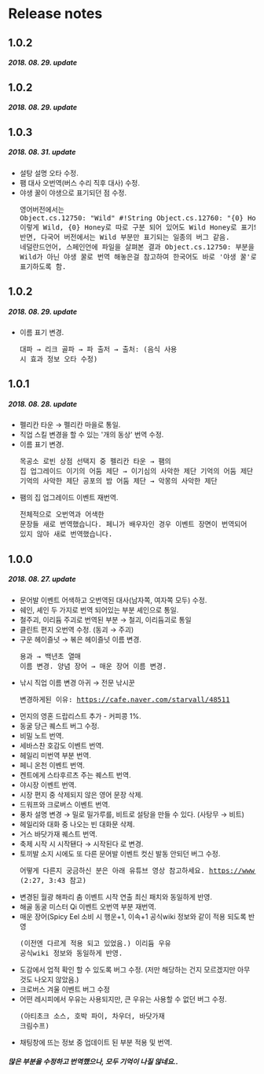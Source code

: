 # Release notes

## 1.0.2
##### 2018. 08. 29. update



## 1.0.2
##### 2018. 08. 29. update



## 1.0.3
##### 2018. 08. 31. update

* 설탕 설명 오타 수정.
* 팸 대사 오번역(버스 수리 직후 대사) 수정.
* 야생 꿀이 야생으로 표기되던 점 수정.
　<pre>영어버전에서는
Object.cs.12750: "Wild" #!String
Object.cs.12760: "{0} Honey" #!String
이렇게 Wild, {0} Honey로 따로 구분 되어 있어도 Wild Honey로 표기되는 반면,
다국어 버전에서는 Wild 부분만 표기되는 일종의 버그 같음.
네덜란드언어, 스페인언에 파일을 살펴본 결과 Object.cs.12750: 부분을 Wild가 아닌 야생 꿀로
번역 해놓은걸 참고하여 한국어도 바로 '야생 꿀'로 표기하도록 함.</pre>

## 1.0.2
##### 2018. 08. 29. update

* 이름 표기 변경.
　<pre>대파 → 리크
골파 → 파
출저 → 출처: (음식 사용 시 효과 정보 오타 수정)</pre>

## 1.0.1
##### 2018. 08. 28. update

* 펠리칸 타운 → 펠리칸 마을로 통일.
* 직업 스킬 변경을 할 수 있는 '개의 동상' 번역 수정.
* 이름 표기 변경.
　<pre>목공소 로빈 상점 선택지 중 펠리칸 타운 → 팸의 집 업그레이드
  이기의 어둠 제단 → 이기심의 사악한 제단
  기억의 어둠 제단 → 기억의 사악한 제단
  공포의 밤 어둠 제단 → 악몽의 사악한 제단</pre>
* 팸의 집 업그레이드 이벤트 재번역.
　<pre>전체적으로 오번역과 어색한 문장들 새로 번역했습니다.
페니가 배우자인 경우 이벤트 장면이 번역되어 있지 않아 새로 번역했습니다.</pre>

## 1.0.0
##### 2018. 08. 27. update

* 문어발 이벤트 어색하고 오번역된 대사(남자쪽, 여자쪽 모두) 수정.
* 쉐인, 셰인 두 가지로 번역 되어있는 부분 셰인으로 통일.
* 철주괴, 이리듐 주괴로 번역된 부분 → 철괴, 이리듐괴로 통일
* 클린트 편지 오번역 수정. (동괴 → 주괴)
* 구운 헤이즐넛 → 볶은 헤이즐넛 이름 변경.
　<pre>용과 → 백년초 열매 이름 변경.
양념 장어 → 매운 장어 이름 변경.</pre>
* 낚시 직업 이름 변경 아귀 → 전문 낚시꾼
　<pre>변경하게된 이유: https://cafe.naver.com/starvall/48511</pre>

+ 먼지의 영혼 드랍리스트 추가 - 커피콩 1%.
+ 동굴 당근 퀘스트 버그 수정.
+ 비밀 노트 번역.
+ 세바스찬 호감도 이벤트 번역.
+ 헤일리 미번역 부분 번역.
+ 페니 온천 이벤트 번역.
+ 켄트에게 스타후르츠 주는 퀘스트 번역.
+ 야시장 이벤트 번역.
+ 시장 편지 중 삭제되지 않은 영어 문장 삭제.
+ 드워프와 크로버스 이벤트 번역.
+ 풍차 설명 변경 → 밀로 밀가루를, 비트로 설탕을 만들 수 있다. (사탕무 → 비트)
+ 헤일리와 대화 중 나오는 빈 대화문 삭제.
+ 거스 바닷가재 퀘스트 번역.
+ 축제 시작 시 시작됀다 → 시작된다 로 변경.
+ 토끼발 소지 시에도 또 다른 문어발 이벤트 컷신 발동 안되던 버그 수정.
　<pre>어떻게 다른지 궁금하신 분은 아래 유튜브 영상 참고하세요.
https://www.youtube.com/watch?v=NbyC1Cb0iYg (2:27, 3:43 참고)</pre>

* 변경된 월광 해파리 춤 이벤트 시작 연출 최신 패치와 동일하게 반영.
* 해골 동굴 미스터 Qi 이벤트 오번역 부분 재번역.
* 매운 장어(Spicy Eel 소비 시 행운+1, 이속+1 공식wiki 정보와 같이 적용 되도록 반영
　<pre>(이전엔 다르게 적용 되고 있었음.)
이리듐 우유 공식wiki 정보와 동일하게 반영.</pre>
* 도감에서 업적 확인 할 수 있도록 버그 수정. (저만 해당하는 건지 모르겠지만 아무것도 나오지 않았음.)
* 크로버스 겨울 이벤트 버그 수정
* 어떤 레시피에서 우유는 사용되지만, 큰 우유는 사용할 수 없던 버그 수정.
　<pre>(아티초크 소스, 호박 파이, 차우더, 바닷가재 크림수프)</pre>
* 채팅창에 뜨는 정보 중 업데이트 된 부분 적용 및 번역.
##### **많은 부분을 수정하고 번역했으나, 모두 기억이 나질 않네요..**
